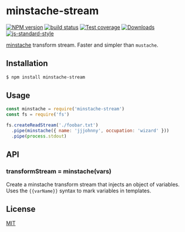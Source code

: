 # minstache-stream
[![NPM version][npm-image]][npm-url]
[![build status][travis-image]][travis-url]
[![Test coverage][codecov-image]][codecov-url]
[![Downloads][downloads-image]][downloads-url]
[![js-standard-style][standard-image]][standard-url]

[minstache][0] transform stream. Faster and simpler than `mustache`.

## Installation
```sh
$ npm install minstache-stream
```

## Usage
```js
const minstache = require('minstache-stream')
const fs = require('fs')

fs.createReadStream('./foobar.txt')
  .pipe(minstache({ name: 'jjjohnny', occupation: 'wizard' }))
  .pipe(process.stdout)
```

## API
### transformStream = minstache(vars)
Create a minstache transform stream that injects an object of variables. Uses
the `{{varName}}` syntax to mark variables in templates.

## License
[MIT](https://tldrlegal.com/license/mit-license)

[npm-image]: https://img.shields.io/npm/v/minstache-stream.svg?style=flat-square
[npm-url]: https://npmjs.org/package/minstache-stream
[travis-image]: https://img.shields.io/travis/yoshuawuyts/minstache-stream/master.svg?style=flat-square
[travis-url]: https://travis-ci.org/yoshuawuyts/minstache-stream
[codecov-image]: https://img.shields.io/codecov/c/github/yoshuawuyts/minstache-stream/master.svg?style=flat-square
[codecov-url]: https://codecov.io/github/yoshuawuyts/minstache-stream
[downloads-image]: http://img.shields.io/npm/dm/minstache-stream.svg?style=flat-square
[downloads-url]: https://npmjs.org/package/minstache-stream
[standard-image]: https://img.shields.io/badge/code%20style-standard-brightgreen.svg?style=flat-square
[standard-url]: https://github.com/feross/standard

[0]: https://github.com/tj/minstache
